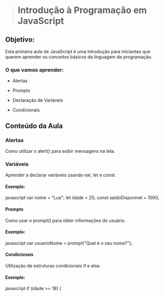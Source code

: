 > # Introdução à Programação em JavaScript
## Objetivo:
Esta primeira aula de JavaScript é uma introdução para iniciantes que querem aprender os conceitos básicos da linguagem de programação.

### O que vamos aprender:
* Alertas

* Prompts

* Declaração de Variáveis

* Condicionais

## Conteúdo da Aula
### Alertas
Como utilizar o alert() para exibir mensagens na tela.

### Variáveis
Aprender a declarar variáveis usando var, let e const.

#### Exemplo:

javascript
var nome = "Lua";
let idade = 25;
const saldoDisponivel = 1000;

#### Prompts
Como usar o prompt() para obter informações do usuário.

#### Exemplo:

javascript
var usuarioNome = prompt("Qual é o seu nome?");

#### Condicionais
Utilização de estruturas condicionais if e else.

#### Exemplo:

javascript
if (idade >= 18) {
    
